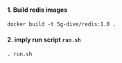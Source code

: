 #### 1. Build redis images

```
docker build -t 5g-dive/redis:1.0 .
```

#### 2. imply run script `run.sh`
```
. run.sh
```
